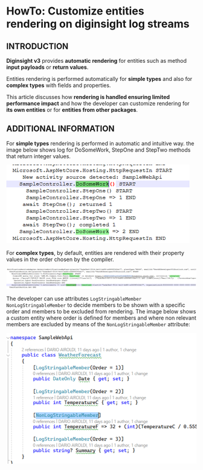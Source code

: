 # HowTo: Customize entities rendering on diginsight log streams 

## INTRODUCTION 
__Diginsight v3__ provides __automatic rendering__ for entities such as method __input payloads__ or __return values__.

Entities rendering is performed automatically for __simple types__ and also for __complex types__ with fields and properties.

This article discusses how __rendering is handled ensuring limited performance impact__ and how the developer can customize rendering for __its own entities__ or for __entities from other packages__. 


## ADDITIONAL INFORMATION
For __simple types__ rendering is performed in automatic and intuitive way.
the image below shows log for DoSomeWork, StepOne and StepTwo methods that return integer values.

![alt text](<001 - simple log.png>)

For __complex types__, by default, entities are rendered with their property values in the order chosen by the compiler.

![alt text](<002.01 - complex log with entities.png>)

The developer can use attributes `LogStringableMember` `NonLogStringableMember` to decide members to be shown with a specific order and members to be excluded from rendering.
The image below shows a custom entity where order is defined for members and where non relevant members are excluded by means of the `NonLogStringableMember` attribute:

![alt text](<003 - entity with custom rendering defined by LogStringable attributes.png>)



